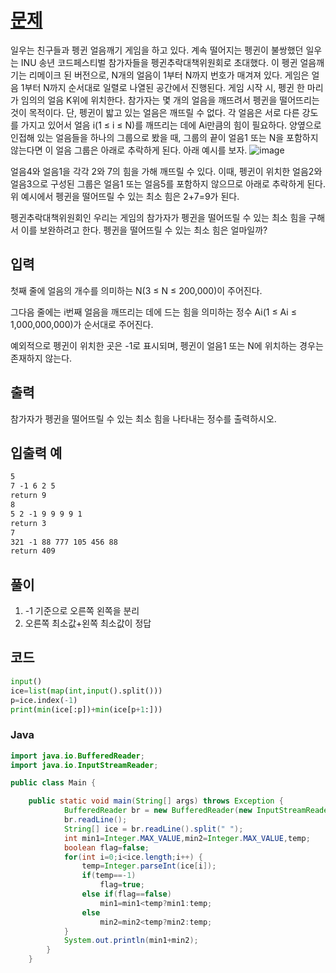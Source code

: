 # [문제](https://www.acmicpc.net/problem/3085)  
일우는 친구들과 펭귄 얼음깨기 게임을 하고 있다. 계속 떨어지는 펭귄이 불쌍했던 일우는 INU 송년 코드페스티벌 참가자들을 펭귄추락대책위원회로 초대했다. 이 펭귄 얼음깨기는 리메이크 된 버전으로, N개의 얼음이 1부터 N까지 번호가 매겨져 있다. 게임은 얼음 1부터 N까지 순서대로 일렬로 나열된 공간에서 진행된다. 게임 시작 시, 펭귄 한 마리가 임의의 얼음 K위에 위치한다. 참가자는 몇 개의 얼음을 깨뜨려서 펭귄을 떨어뜨리는 것이 목적이다. 단, 펭귄이 밟고 있는 얼음은 깨뜨릴 수 없다. 각 얼음은 서로 다른 강도를 가지고 있어서 얼음 i(1 ≤ i ≤ N)를 깨뜨리는 데에 Ai만큼의 힘이 필요하다. 양옆으로 인접해 있는 얼음들을 하나의 그룹으로 봤을 때, 그룹의 끝이 얼음1 또는 N을 포함하지 않는다면 이 얼음 그룹은 아래로 추락하게 된다. 아래 예시를 보자.
![image](https://user-images.githubusercontent.com/59672592/151701063-53e270dc-1df7-4cb1-a88b-7e853b7dfffd.png)

얼음4와 얼음1을 각각 2와 7의 힘을 가해 깨뜨릴 수 있다. 이때, 펭귄이 위치한 얼음2와 얼음3으로 구성된 그룹은 얼음1 또는 얼음5를 포함하지 않으므로 아래로 추락하게 된다. 위 예시에서 펭귄을 떨어뜨릴 수 있는 최소 힘은 2+7=9가 된다.

펭귄추락대책위원회인 우리는 게임의 참가자가 펭귄을 떨어뜨릴 수 있는 최소 힘을 구해서 이를 보완하려고 한다. 펭귄을 떨어뜨릴 수 있는 최소 힘은 얼마일까?
## 입력  
첫째 줄에 얼음의 개수를 의미하는 N(3 ≤ N ≤ 200,000)이 주어진다.

그다음 줄에는 i번째 얼음을 깨뜨리는 데에 드는 힘을 의미하는 정수 Ai(1 ≤ Ai ≤ 1,000,000,000)가 순서대로 주어진다.

예외적으로 펭귄이 위치한 곳은 -1로 표시되며, 펭귄이 얼음1 또는 N에 위치하는 경우는 존재하지 않는다.
## 출력  
참가자가 펭귄을 떨어뜨릴 수 있는 최소 힘을 나타내는 정수를 출력하시오.

## 입출력 예   
```3  
5
7 -1 6 2 5
return 9  
8
5 2 -1 9 9 9 9 1 
return 3  
7
321 -1 88 777 105 456 88
return 409
```

## 풀이  
1. -1 기준으로 오른쪽 왼쪽을 분리
1. 오른쪽 최소값+왼쪽 최소값이 정답

## 코드  

```python
input()
ice=list(map(int,input().split()))
p=ice.index(-1)
print(min(ice[:p])+min(ice[p+1:]))
```
### Java  
```java
import java.io.BufferedReader;
import java.io.InputStreamReader;

public class Main {

	public static void main(String[] args) throws Exception {
			BufferedReader br = new BufferedReader(new InputStreamReader(System.in));
			br.readLine();
			String[] ice = br.readLine().split(" ");
			int min1=Integer.MAX_VALUE,min2=Integer.MAX_VALUE,temp;
			boolean flag=false;
			for(int i=0;i<ice.length;i++) {
				temp=Integer.parseInt(ice[i]);
				if(temp==-1)
					flag=true;
				else if(flag==false)
					min1=min1<temp?min1:temp;
				else
					min2=min2<temp?min2:temp;
			}
			System.out.println(min1+min2);
		}
	}
```